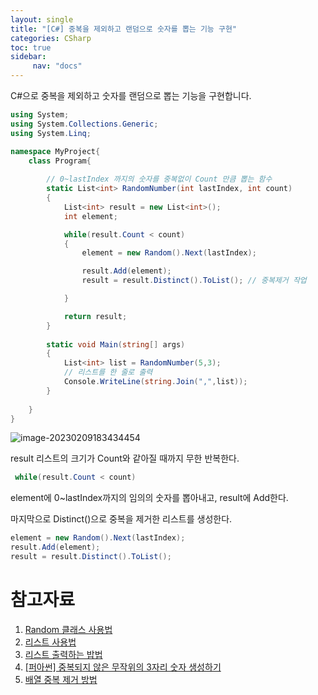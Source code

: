 ```yaml
---
layout: single
title: "[C#] 중복을 제외하고 랜덤으로 숫자를 뽑는 기능 구현"
categories: CSharp
toc: true
sidebar:
     nav: "docs"
---
```




C#으로 중복을 제외하고 숫자를 랜덤으로 뽑는 기능을 구현합니다.



```csharp
using System;
using System.Collections.Generic;
using System.Linq;

namespace MyProject{
    class Program{
        
        // 0~lastIndex 까지의 숫자를 중복없이 Count 만큼 뽑는 함수
        static List<int> RandomNumber(int lastIndex, int count)
        {
            List<int> result = new List<int>();
            int element;

            while(result.Count < count)
            {
                element = new Random().Next(lastIndex);

                result.Add(element);
                result = result.Distinct().ToList(); // 중복제거 작업

            }

            return result;
        }
        
        static void Main(string[] args)
        {
            List<int> list = RandomNumber(5,3);
            // 리스트를 한 줄로 출력
            Console.WriteLine(string.Join(",",list));
        }
        
    }
}
```

![image-20230209183434454](..\..\images\2023-02-09-CSharpRandomNumber\image-20230209183434454.png)



result 리스트의 크기가 Count와 같아질 때까지 무한 반복한다.

```csharp
 while(result.Count < count)
```



element에 0~lastIndex까지의 임의의 숫자를 뽑아내고, result에 Add한다.

마지막으로 Distinct()으로 중복을 제거한 리스트를 생성한다.

```csharp
element = new Random().Next(lastIndex);
result.Add(element);
result = result.Distinct().ToList();
```



# 참고자료

1. [Random 클래스 사용법](https://developer-talk.tistory.com/212)
2. [리스트 사용법](https://codingcoding.tistory.com/383)
3. [리스트 출력하는 밥법](https://pinggoopark.tistory.com/312)
4. [[퍼아썬] 중복되지 않은 무작위의 3자리 숫자 생성하기](https://opentutorials.org/module/2980/28196)
5. [배열 중복 제거 방법](https://developer-talk.tistory.com/215)

